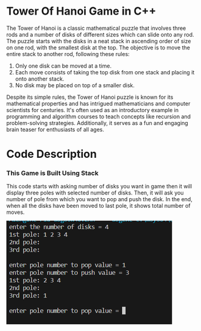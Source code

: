 # Tower Of Hanoi Game in C++
The Tower of Hanoi is a classic mathematical puzzle that involves three rods and a number of disks of different sizes which can slide onto any rod. The puzzle starts with the disks in a neat stack in ascending order of size on one rod, with the smallest disk at the top. The objective is to move the entire stack to another rod, following these rules:

1. Only one disk can be moved at a time.
2. Each move consists of taking the top disk from one stack and placing it onto another stack.
3. No disk may be placed on top of a smaller disk.

Despite its simple rules, the Tower of Hanoi puzzle is known for its mathematical properties and has intrigued mathematicians and computer scientists for centuries. It's often used as an introductory example in programming and algorithm courses to teach concepts like recursion and problem-solving strategies. Additionally, it serves as a fun and engaging brain teaser for enthusiasts of all ages.

# Code Description
### This Game is Built Using Stack

This code starts with asking number of disks you want in game then it will display three poles with selected number of disks. Then, it will ask you number of pole from which you want to pop and push the disk.
In the end, when all the disks have been moved to last pole, it shows total number of moves.

![Start_Game.png](Start_Game.png)

